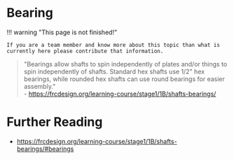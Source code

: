 # Bearing

!!! warning "This page is not finished!"

    If you are a team member and know more about this topic than what is currently here please contribute that information.

> "Bearings allow shafts to spin independently of plates and/or things to spin independently of shafts. Standard hex shafts use 1/2" hex bearings, while rounded hex shafts can use round bearings for easier assembly."  
> \- <https://frcdesign.org/learning-course/stage1/1B/shafts-bearings/>

# Further Reading

- <https://frcdesign.org/learning-course/stage1/1B/shafts-bearings/#bearings>